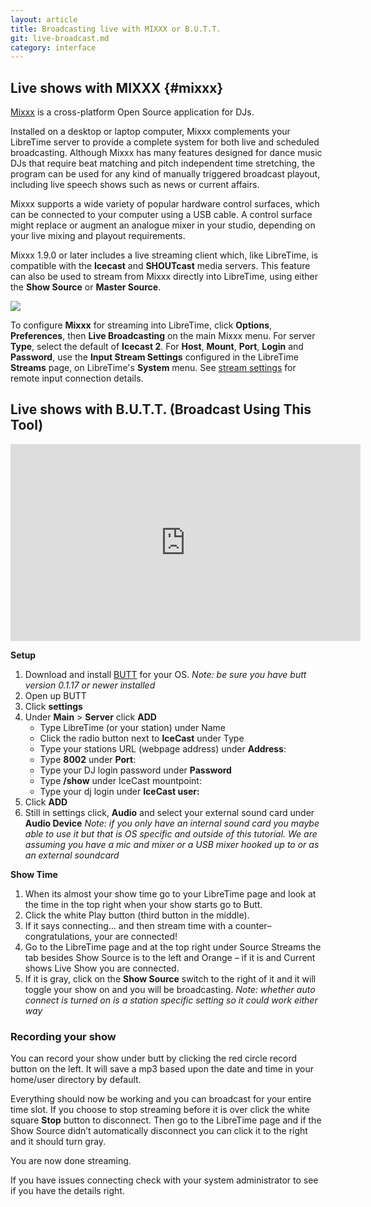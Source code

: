 ```yaml
---
layout: article
title: Broadcasting live with MIXXX or B.U.T.T.
git: live-broadcast.md
category: interface
---
```


## Live shows with MIXXX {#mixxx}

[Mixxx](https://www.mixxx.org) is a cross-platform Open Source application for DJs.

Installed on a desktop or laptop computer, Mixxx complements your LibreTime server to provide a complete system
for both live and scheduled broadcasting. Although Mixxx has many features designed for dance music DJs
that require beat matching and pitch independent time stretching, the program can be used for any kind of
manually triggered broadcast playout, including live speech shows such as news or current affairs.

Mixxx supports a wide variety of popular hardware control surfaces, which can be connected to your
computer using a USB cable. A control surface might replace or augment an analogue mixer in your studio,
depending on your live mixing and playout requirements.

Mixxx 1.9.0 or later includes a live streaming client which, like LibreTime, is compatible with the **Icecast**
and **SHOUTcast** media servers. This feature can also be used to stream from Mixxx directly into LibreTime,
using either the **Show Source** or **Master Source**.

![](/img/Screenshot369-Mixxx_streaming_preferences.png)

To configure **Mixxx** for streaming into LibreTime, click **Options**, **Preferences**, then
**Live Broadcasting** on the main Mixxx menu. For server **Type**, select the default of **Icecast 2**.
For **Host**, **Mount**, **Port**, **Login** and **Password**, use the **Input Stream Settings**
configured in the LibreTime **Streams** page, on LibreTime's **System** menu. See [stream settings](stream-settings)
for remote input connection details.

## Live shows with B.U.T.T. (Broadcast Using This Tool)

<html>
<iframe width="560" height="315" src="https://www.youtube-nocookie.com/embed/4GLsU9hPTtM" frameborder="0" allow="accelerometer; autoplay; encrypted-media; gyroscope; picture-in-picture" allowfullscreen></iframe>
</html>

**Setup**

1. Download and install [BUTT](https://danielnoethen.de/) for your OS.
*Note: be sure you have butt version 0.1.17 or newer installed*
2. Open up BUTT
3. Click **settings**
4. Under **Main** > **Server** click **ADD**
    * Type LibreTime (or your station) under Name
    * Click the radio button next to **IceCast** under Type
    * Type your stations URL (webpage address) under **Address**:
    * Type **8002** under **Port**:
    * Type your DJ login password under **Password**
    *  Type **/show** under IceCast mountpoint:
    * Type your dj login under **IceCast user:**
5. Click **ADD**
6. Still in settings click, **Audio** and select your external sound card under
**Audio Device** *Note: if you only have an internal sound card you maybe able
to use it but that is OS specific and outside of this tutorial. We are assuming
you have a mic and mixer or a USB mixer hooked up to or as an external soundcard*

**Show Time**

1. When its almost your show time go to your LibreTime page and look at the time
in the top right when your show starts go to Butt.
2. Click the white Play button (third button in the middle).
3. If it says connecting… and then stream time with a counter– congratulations,
your are connected!
4.  Go to the LibreTime page and at the top right under Source Streams the
tab besides Show Source is to the left and Orange – if it is and Current
shows Live Show you are connected.
5. If it is gray, click on the **Show Source** switch to the right of it and it
will toggle your show on and you will be broadcasting. *Note: whether auto
connect is turned on is a station specific setting so it could work either way*

### Recording your show

You can record your show under butt by clicking the red circle record button on
the left. It will save a mp3 based upon the date and time in your home/user
directory by default.

Everything should now be working and you can broadcast for your entire time
slot. If you choose to stop streaming before it is over click the white square
**Stop** button to disconnect. Then go to the LibreTime page and if the Show
Source didn’t automatically disconnect you can click it to the right and it
should turn gray.

You are now done streaming.

If you have issues connecting check with your system administrator to see if you
have the details right.
